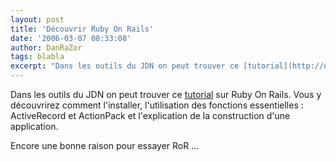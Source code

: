 ```yaml
---
layout: post
title: 'Découvrir Ruby On Rails'
date: '2006-03-07 08:33:08'
author: DanRaZor
tags: blabla
excerpt: "Dans les outils du JDN on peut trouver ce [tutorial](http://developpeur.journaldunet.com/tutoriel/ruby/060306-rubyonrails-1-0-intro.shtml) sur Ruby On Rails.     \nVous y découvrirez comment l'installer, l'utilisation des fonctions essentielles : ActiveRecord et ActionPack   et l'explication de la construction d'une application.  \n  \n     …"
---
```


Dans les outils du JDN on peut trouver ce [tutorial](http://developpeur.journaldunet.com/tutoriel/ruby/060306-rubyonrails-1-0-intro.shtml) sur Ruby On Rails.
Vous y découvrirez comment l'installer, l'utilisation des fonctions essentielles : ActiveRecord et ActionPack   et l'explication de la construction d'une application.

Encore une bonne raison pour essayer RoR ...
